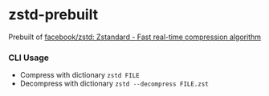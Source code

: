 zstd-prebuilt
=============
Prebuilt of [facebook/zstd: Zstandard - Fast real-time compression algorithm](https://github.com/facebook/zstd)

### CLI Usage
- Compress with dictionary
  `zstd FILE`
- Decompress with dictionary
  `zstd --decompress FILE.zst`
